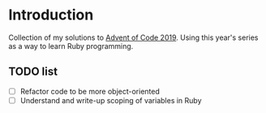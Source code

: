 # Introduction
Collection of my solutions to [Advent of Code 2019](https://adventofcode.com/2019/).
Using this year's series as a way to learn Ruby programming.

## TODO list
- [ ] Refactor code to be more object-oriented
- [ ] Understand and write-up scoping of variables in Ruby